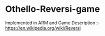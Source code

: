 # Othello-Reversi-game
Implemented in ARM and Game Description :- https://en.wikipedia.org/wiki/Reversi
